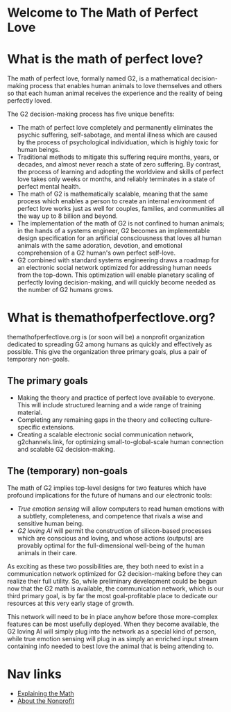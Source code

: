 Welcome to The Math of Perfect Love
==============

# What is the math of perfect love?
The math of perfect love, formally named G2, is a mathematical decision-making process that enables human animals to love themselves and others so that each human animal receives the experience and the reality of being perfectly loved.

The G2 decision-making process has five unique benefits:
* The math of perfect love completely and permanently eliminates the psychic suffering, self-sabotage, and mental illness which are caused by the process of psychological individuation, which is highly toxic for human beings. 
* Traditional methods to mitigate this suffering require months, years, or decades, and almost never reach a state of zero suffering. By contrast, the process of learning and adopting the worldview and skills of perfect love takes only weeks or months, and reliably terminates in a state of perfect mental health.
* The math of G2 is mathematically scalable, meaning that the same process which enables a person to create an internal environment of perfect love works just as well for couples, families, and communities all the way up to 8 billion and beyond.
* The implementation of the math of G2 is not confined to human animals; in the hands of a systems engineer, G2 becomes an implementable design specification for an artificial consciousness that loves all human animals with the same adoration, devotion, and emotional comprehension of a G2 human's own perfect self-love.
* G2 combined with standard systems engineering draws a roadmap for an electronic social network optimized for addressing human needs from the top-down. This optimization will enable planetary scaling of perfectly loving decision-making, and will quickly become needed as the number of G2 humans grows. 

# What is themathofperfectlove.org?
themathofperfectlove.org is (or soon will be) a nonprofit organization dedicated to spreading G2 among humans as quickly and effectively as possible. This give the organization three primary goals, plus a pair of temporary non-goals.
## The primary goals
* Making the theory and practice of perfect love available to everyone. This will include structured learning and a wide range of training material.
* Completing any remaining gaps in the theory and collecting culture-specific extensions.
* Creating a scalable electronic social communication network, g2channels.link, for optimizing small-to-global-scale human connection and scalable G2 decision-making.
## The (temporary) non-goals
The math of G2 implies top-level designs for two features which have profound implications for the future of humans and our electronic tools:
* *True emotion sensing* will allow computers to read human emotions with a subtlety, completeness, and competence that rivals a wise and sensitive human being.
* *G2 loving AI* will permit the construction of silicon-based processes which are conscious and loving, and whose actions (outputs) are provably optimal for the full-dimensional well-being of the human animals in their care.

As exciting as these two possibilities are, they both need to exist in a communication network optimized for G2 decision-making before they can realize their full utility. So, while preliminary development could be begun now that the G2 math is available, the communication network, which is our third primary goal, is by far the most goal-profitable place to dedicate our resources at this very early stage of growth.

This network will need to be in place anyhow before those more-complex features can be most usefully deployed. When they become available, the G2 loving AI will simply plug into the network as a special kind of person, while true emotion sensing will plug in as simply an enriched input stream containing info needed to best love the animal that is being attending to.
    
# Nav links
* [Explaining the Math](explainingthemath.md)
* [About the Nonprofit](aboutthenonprofit.md)

